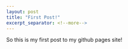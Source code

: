 ```yaml
---
layout: post
title: "First Post!"
excerpt_separator: <!--more-->
---
```

So this is my first post to my github pages site!